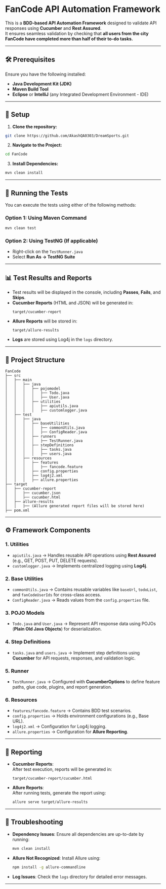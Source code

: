 # **FanCode API Automation Framework**

This is a **BDD-based API Automation Framework** designed to validate API responses using **Cucumber** and **Rest Assured**.  
It ensures seamless validation by checking that **all users from the city FanCode have completed more than half of their to-do tasks.**

---

## 🛠 **Prerequisites**

Ensure you have the following installed:  
- **Java Development Kit (JDK)**  
- **Maven Build Tool**  
- **Eclipse** or **IntelliJ** (any Integrated Development Environment - IDE)  

---

## 🚀 **Setup**

1. **Clone the repository:**  
```bash
git clone https://github.com/AkashQA0303/DreamSports.git
```

2. **Navigate to the Project:**  
```bash
cd FanCode
```

3. **Install Dependencies:**  
```bash
mvn clean install
```

---

## 🧪 **Running the Tests**

You can execute the tests using either of the following methods:

### **Option 1: Using Maven Command**  
```bash
mvn clean test
```

### **Option 2: Using TestNG (If applicable)**  
- Right-click on the `TestRunner.java`  
- Select **Run As → TestNG Suite**  

---

## 📊 **Test Results and Reports**

- Test results will be displayed in the console, including **Passes**, **Fails**, and **Skips**.  
- **Cucumber Reports** (HTML and JSON) will be generated in:  
  ```
  target/cucumber-report
  ```
- **Allure Reports** will be stored in:  
  ```
  target/allure-results
  ```
- **Logs** are stored using Log4j in the `logs` directory.  

---

## 📁 **Project Structure**

```plaintext
FanCode
├── src
│   ├── main
│   │   ├── java
│   │   │   ├── pojomodel
│   │   │   │   ├── Todo.java
│   │   │   │   ├── User.java
│   │   │   ├── utilities
│   │   │   │   ├── apiutils.java
│   │   │   │   ├── customlogger.java
│   ├── test
│   │   ├── java
│   │   │   ├── baseUtilities
│   │   │   │   ├── commonUtils.java
│   │   │   │   ├── ConfigReader.java
│   │   │   ├── runners
│   │   │   │   ├── TestRunner.java
│   │   │   ├── stepDefinitions
│   │   │   │   ├── tasks.java
│   │   │   │   ├── users.java
│   │   ├── resources
│   │   │   ├── features
│   │   │   │   ├── fancode.feature
│   │   │   ├── config.properties
│   │   │   ├── log4j2.xml
│   │   │   ├── allure.properties
├── target
│   ├── cucumber-report
│   │   ├── cucumber.json
│   │   ├── cucumber.html
│   ├── allure-results
│   │   ├── (Allure generated report files will be stored here)
├── pom.xml
```

---

## ⚙️ **Framework Components**

### **1. Utilities**
- `apiutils.java` → Handles reusable API operations using **Rest Assured** (e.g., GET, POST, PUT, DELETE requests).  
- `customlogger.java` → Implements centralized logging using **Log4j**.  

### **2. Base Utilities**
- `commonUtils.java` → Contains reusable variables like `baseUrl`, `todoList`, and `fanCodeUserIds` for cross-class access.  
- `ConfigReader.java` → Reads values from the `config.properties` file.  

### **3. POJO Models**
- `Todo.java` and `User.java` → Represent API response data using POJOs (**Plain Old Java Objects**) for deserialization.  

### **4. Step Definitions**
- `tasks.java` and `users.java` → Implement step definitions using **Cucumber** for API requests, responses, and validation logic.  

### **5. Runner**
- `TestRunner.java` → Configured with **CucumberOptions** to define feature paths, glue code, plugins, and report generation.  

### **6. Resources**
- `features/fancode.feature` → Contains BDD test scenarios.  
- `config.properties` → Holds environment configurations (e.g., Base URL).  
- `log4j2.xml` → Configuration for Log4j logging.  
- `allure.properties` → Configuration for **Allure Reporting**.  

---

## 📑 **Reporting**  

- **Cucumber Reports**:  
  After test execution, reports will be generated in:  
  ```
  target/cucumber-report/cucumber.html
  ```  

- **Allure Reports**:  
  After running tests, generate the report using:  
  ```bash
  allure serve target/allure-results
  ``` 

---

## 🚦 **Troubleshooting**  
- **Dependency Issues**: Ensure all dependencies are up-to-date by running:  
  ```bash
  mvn clean install
  ```
- **Allure Not Recognized**: Install Allure using:  
  ```bash
  npm install -g allure-commandline
  ```
- **Log Issues**: Check the `logs` directory for detailed error messages.

---


